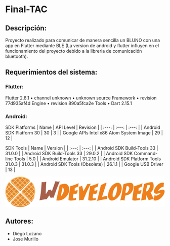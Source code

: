 # Final-TAC
## Descripción:
Proyecto realizado para comunicar de manera sencilla un BLUNO con una app en Flutter mediante BLE (La version de android y flutter influyen en el funcionamiento del proyecto debido a la libreria de comunicación bluetooth).

## Requerimientos del sistema:

### Flutter:
Flutter 2.8.1 • channel unknown • unknown source
Framework • revision 77d935af4d
Engine • revision 890a5fca2e
Tools • Dart 2.15.1

### Android:
SDK Platforms
| Name                                    | API Level | Revision |
| :---:                                   | :---:     | :---:    |
| Android SDK Platform 30                 | 30        | 3        |
| Google APIs Intel x86 Atom System Image | 29        | 12       |

SDK Tools
| Name                                    | Version |
| :---:                                   | :---:   |
| Android SDK Build-Tools 33              | 31.0.0  |
| Android SDK Build-Tools 33              | 29.0.2  |
| Android SDK Command-line Tools          | 5.0     |
| Android Emulator                        | 31.2.10 |
| Android SDK Platform Tools 31.0.3       | 31.0.3  |
| Android SDK Tools (Obsolete)            | 26.1.1  |
| Google USB Driver                       | 13      |

![Wdevelopers logo](wdevelopers.png)

## Autores:
- Diego Lozano
- Jose Murillo
